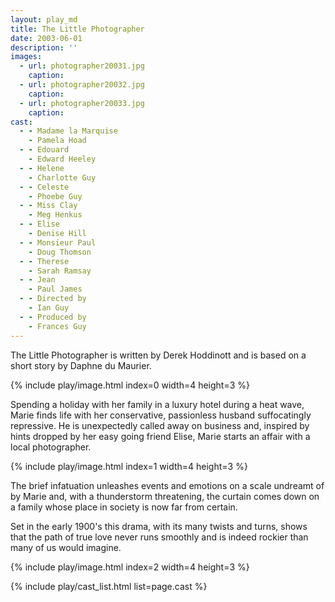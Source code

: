 ```yaml
---
layout: play_md
title: The Little Photographer
date: 2003-06-01
description: ''
images:
  - url: photographer20031.jpg
    caption:
  - url: photographer20032.jpg
    caption:
  - url: photographer20033.jpg
    caption:
cast:
  - - Madame la Marquise
    - Pamela Hoad
  - - Edouard
    - Edward Heeley
  - - Helene
    - Charlotte Guy
  - - Celeste
    - Phoebe Guy
  - - Miss Clay
    - Meg Henkus
  - - Elise
    - Denise Hill
  - - Monsieur Paul
    - Doug Thomson
  - - Therese
    - Sarah Ramsay
  - - Jean
    - Paul James
  - - Directed by
    - Ian Guy
  - - Produced by
    - Frances Guy
---
```


The Little Photographer is written by Derek Hoddinott and is based on a short story by Daphne du Maurier.

{% include play/image.html index=0 width=4 height=3 %}

Spending a holiday with her family in a luxury hotel during a heat wave, Marie finds life with her conservative, passionless husband suffocatingly repressive. He is unexpectedly called away on business and, inspired by hints dropped by her easy going friend Elise, Marie starts an affair with a local photographer.

{% include play/image.html index=1 width=4 height=3 %}

The brief infatuation unleashes events and emotions on a scale undreamt of by Marie and, with a thunderstorm threatening, the curtain comes down on a family whose place in society is now far from certain.

Set in the early 1900's this drama, with its many twists and turns, shows that the path of true love never runs smoothly and is indeed rockier than many of us would imagine.

{% include play/image.html index=2 width=4 height=3 %}

{% include play/cast_list.html list=page.cast %}

